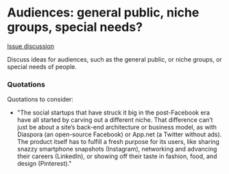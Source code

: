 # Audiences: general public, niche groups, special needs?

[Issue discussion](https://github.com/joelparkerhenderson/social_network_plan/issues/2)

Discuss ideas for audiences, such as the general public, or niche groups, or special needs of people.


### Quotations

Quotations to consider:

* "The social startups that have struck it big in the post-Facebook era have all started by carving out a different niche. That difference can’t just be about a site’s back-end architecture or business model, as with Diaspora (an open-source Facebook) or App.net (a Twitter without ads). The product itself has to fulfill a fresh purpose for its users, like sharing snazzy smartphone snapshots (Instagram), networking and advancing their careers (LinkedIn), or showing off their taste in fashion, food, and design (Pinterest)."